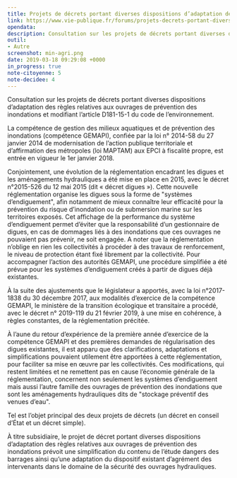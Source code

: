 ```yaml
---
title: Projets de décrets portant diverses dispositions d’adaptation des règles relatives aux ouvrages de prévention des inondations
link: https://www.vie-publique.fr/forums/projets-decrets-portant-diverses-dispositions-adaptation-regles-relatives-aux-ouvrages-prevention-inondations-modifiant-article-d181-15-1-du-code-environnement.html
opendata: 
description: Consultation sur les projets de décrets portant diverses dispositions d’adaptation des règles relatives aux ouvrages de prévention des inondations et modifiant l’article D181-15-1 du code de l’environnement.
outil:
- Autre
screenshot: min-agri.png
date: 2019-03-18 09:29:08 +0000
in_progress: true
note-citoyenne: 5
note-decidee: 4
---
```


Consultation sur les projets de décrets portant diverses dispositions d’adaptation des règles relatives aux ouvrages de prévention des inondations et modifiant l’article D181-15-1 du code de l’environnement.

La compétence de gestion des milieux aquatiques et de prévention des inondations (compétence GEMAPI), confiée par la loi n° 2014-58 du 27 janvier 2014 de modernisation de l’action publique territoriale et d’affirmation des métropoles (loi MAPTAM) aux EPCI à fiscalité propre, est entrée en vigueur le 1er janvier 2018.

Conjointement, une évolution de la réglementation encadrant les digues et les aménagements hydrauliques a été mise en place en 2015, avec le décret n°2015-526 du 12 mai 2015 (dit « décret digues »). Cette nouvelle réglementation organise les digues sous la forme de "systèmes d’endiguement", afin notamment de mieux connaître leur efficacité pour la prévention du risque d’inondation ou de submersion marine sur les territoires exposés. Cet affichage de la performance du système d’endiguement permet d’éviter que la responsabilité d’un gestionnaire de digues, en cas de dommages liés à des inondations que ces ouvrages ne pouvaient pas prévenir, ne soit engagée. A noter que la réglementation n’oblige en rien les collectivités à procéder à des travaux de renforcement, le niveau de protection étant fixé librement par la collectivité. Pour accompagner l’action des autorités GEMAPI, une procédure simplifiée a été prévue pour les systèmes d’endiguement créés à partir de digues déjà existantes.

À la suite des ajustements que le législateur a apportés, avec la loi n°2017-1838 du 30 décembre 2017, aux modalités d’exercice de la compétence GEMAPI, le ministère de la transition écologique et transitaire a procédé, avec le décret n° 2019-119 du 21 février 2019, à une mise en cohérence, à règles constantes, de la réglementation précitée.

À l’aune du retour d’expérience de la première année d’exercice de la compétence GEMAPI et des premières demandes de régularisation des digues existantes, il est apparu que des clarifications, adaptations et simplifications pouvaient utilement être apportées à cette réglementation, pour faciliter sa mise en œuvre par les collectivités. Ces modifications, qui restent limitées et ne remettent pas en cause l’économie générale de la réglementation, concernent non seulement les systèmes d’endiguement mais aussi l’autre famille des ouvrages de prévention des inondations que sont les aménagements hydrauliques dits de "stockage préventif des venues d’eau".

Tel est l’objet principal des deux projets de décrets (un décret en conseil d’État et un décret simple).

À titre subsidiaire, le projet de décret portant diverses dispositions d’adaptation des règles relatives aux ouvrages de prévention des inondations prévoit une simplification du contenu de l’étude dangers des barrages ainsi qu’une adaptation du dispositif existant d’agrément des intervenants dans le domaine de la sécurité des ouvrages hydrauliques.